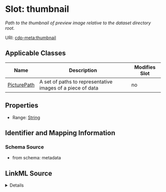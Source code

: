 

# Slot: thumbnail


_Path to the thumbnail of preview image relative to the dataset directory root._



URI: [cdp-meta:thumbnail](metadatathumbnail)



<!-- no inheritance hierarchy -->





## Applicable Classes

| Name | Description | Modifies Slot |
| --- | --- | --- |
| [PicturePath](PicturePath.md) | A set of paths to representative images of a piece of data |  no  |







## Properties

* Range: [String](String.md)





## Identifier and Mapping Information







### Schema Source


* from schema: metadata




## LinkML Source

<details>
```yaml
name: thumbnail
description: Path to the thumbnail of preview image relative to the dataset directory
  root.
from_schema: metadata
rank: 1000
alias: thumbnail
owner: PicturePath
domain_of:
- PicturePath
range: string
inlined: true
inlined_as_list: true

```
</details>